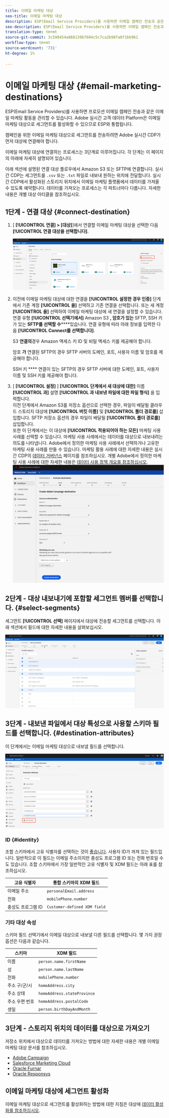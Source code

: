 ```yaml
---
title: 이메일 마케팅 대상
seo-title: 이메일 마케팅 대상
description: ESP(Email Service Providers)를 사용하면 이메일 캠페인 전송과 같은 이메일 마케팅 활동을 관리할 수 있습니다.
seo-description: ESP(Email Service Providers)를 사용하면 이메일 캠페인 전송과 같은 이메일 마케팅 활동을 관리할 수 있습니다.
translation-type: tm+mt
source-git-commit: 3c598454a868139b7604c5c7ca2b98fa0f1bb961
workflow-type: tm+mt
source-wordcount: '731'
ht-degree: 1%

---
```



# 이메일 마케팅 대상 {#email-marketing-destinations}

ESP(Email Service Providers)를 사용하면 프로모션 이메일 캠페인 전송과 같은 이메일 마케팅 활동을 관리할 수 있습니다. Adobe 실시간 고객 데이터 Platform은 이메일 마케팅 대상으로 세그먼트를 활성화할 수 있으므로 ESP와 통합됩니다.

캠페인을 위한 이메일 마케팅 대상으로 세그먼트를 전송하려면 Adobe 실시간 CDP가 먼저 대상에 연결해야 합니다.

이메일 마케팅 대상에 연결하는 프로세스는 3단계로 이루어집니다. 각 단계는 이 페이지의 아래에 자세히 설명되어 있습니다.

아래 섹션에 설명된 연결 대상 플로우에서 Amazon S3 또는 SFTP에 연결합니다. 실시간 CDP는 세그먼트를 `.csv` 또는 `.txt` 파일로 내보내 원하는 위치에 전달합니다. 실시간 CDP에서 활성화된 스토리지 위치에서 이메일 마케팅 플랫폼에서 데이터를 가져올 수 있도록 예약합니다. 데이터를 가져오는 프로세스는 각 파트너마다 다릅니다. 자세한 내용은 개별 대상 아티클을 참조하십시오.

## 1단계 - 연결 대상 {#connect-destination}

1. [ **[!UICONTROL 연결] > [대상]**]에서 연결할 이메일 마케팅 대상을 선택한 다음 **[!UICONTROL 연결 대상을 선택합니다]**.

   ![대상에 연결](/help/rtcdp/destinations/assets/connect-email-marketing.png)

2. 이전에 이메일 마케팅 대상에 대한 연결을 **[!UICONTROL 설정한 경우 인증]** 단계에서 기존 계정 **[!UICONTROL 을]** 선택하고 기존 연결을 선택합니다. 또는 새 계정 **[!UICONTROL 을]** 선택하여 이메일 마케팅 대상에 새 연결을 설정할 수 있습니다. 연결 유형 **[!UICONTROL 선택기에서]** Amazon S3 **, 암호가 있는** SFTP, SSH 키가 있는 **SFTP를 선택할 수******&#x200B;있습니다. 연결 유형에 따라 아래 정보를 입력한 다음 **[!UICONTROL Connect를 선택합니다]**.

   S3 **연결의**&#x200B;경우 Amazon 액세스 키 ID 및 비밀 액세스 키를 제공해야 합니다.

   암호 **가** 연결된 SFTP의 경우 SFTP 서버의 도메인, 포트, 사용자 이름 및 암호를 제공해야 합니다.

   SSH 키 **** 연결이 있는 SFTP의 경우 SFTP 서버에 대한 도메인, 포트, 사용자 이름 및 SSH 키를 제공해야 합니다.

3. [ **[!UICONTROL 설정]** ] **[!UICONTROL 단계에서 새 대상에 대한]** 이름 **[!UICONTROL 과]** 설명 **[!UICONTROL 과 내보낸 파일에 대한 파일 형식]** 을 입력합니다. <br>
이전 단계에서 Amazon S3를 저장소 옵션으로 선택한 경우, 파일이 배달될 클라우드 스토리지 대상에 **[!UICONTROL 버킷 이름]** 및 **[!UICONTROL 폴더 경로를]** 삽입합니다. SFTP 저장소 옵션의 경우 파일이 배달될 **[!UICONTROL 폴더 경로를]** 삽입합니다. <br>
또한 이 단계에서는 이 대상에 **[!UICONTROL 적용되어야 하는 모든]** 마케팅 사용 사례를 선택할 수 있습니다. 마케팅 사용 사례에서는 데이터를 대상으로 내보내려는 의도를 나타냅니다. Adobe에서 정의한 마케팅 사용 사례에서 선택하거나 고유한 마케팅 사용 사례를 만들 수 있습니다. 마케팅 활용 사례에 대한 자세한 내용은 실시간 CDP의 [데이터 거버넌스](/help/rtcdp/privacy/data-governance-overview.md#destinations) 페이지를 참조하십시오. 개별 Adobe에서 정의한 마케팅 사용 사례에 대한 자세한 내용은 [데이터 사용 정책 개요를 참조하십시오](/help/data-governance/policies/overview.md#core-actions). <br>
   ![이메일 설정 단계](/help/rtcdp/destinations/assets/email-setup-step.png)

## 2단계 - 대상 내보내기에 포함할 세그먼트 멤버를 선택합니다. {#select-segments}

세그먼트 **[!UICONTROL 선택]** 페이지에서 대상에 전송할 세그먼트를 선택합니다. 아래 섹션에서 필드에 대한 자세한 내용을 살펴보십시오.

![세그먼트 선택](/help/rtcdp/destinations/assets/email-select-segments.png)

## 3단계 - 내보낸 파일에서 대상 특성으로 사용할 스키마 필드를 선택합니다. {#destination-attributes}

이 단계에서는 이메일 마케팅 대상으로 내보낼 필드를 선택합니다.

![대상 속성](/help/rtcdp/destinations/assets/destination-attributes.png)

### ID {#identity}

조합 스키마에서 고유 식별자를 선택하는 것이 [좋습니다](../../profile/home.md#profile-fragments-and-union-schemas). 사용자 ID가 꺼져 있는 필드입니다. 일반적으로 이 필드는 이메일 주소이지만 충성도 프로그램 ID 또는 전화 번호일 수도 있습니다. 조합 스키마에서 가장 일반적인 고유 식별자 및 XDM 필드는 아래 표를 참조하십시오.

| 고유 식별자 | 통합 스키마의 XDM 필드 |
---------|----------
| 이메일 주소 | `personalEmail.address` |
| 전화 | `mobilePhone.number` |
| 충성도 프로그램 ID | `Customer-defined XDM field` |

### 기타 대상 속성

스키마 필드 선택기에서 이메일 대상으로 내보낼 다른 필드를 선택합니다. 몇 가지 권장 옵션은 다음과 같습니다.

| 스키마 | XDM 필드 |
---------|----------
| 이름 | `person.name.firstName` |
| 성 | `person.name.lastName` |
| 전화 | `mobilePhone.number` |
| 주소 구/군/시 | `homeAddress.city` |
| 주소 상태 | `homeAddress.stateProvince` |
| 주소 우편 번호 | `homeAddress.postalCode` |
| 생일 | `person.birthDayAndMonth` |

## 3단계 - 스토리지 위치의 데이터를 대상으로 가져오기

저장소 위치에서 대상으로 데이터를 가져오는 방법에 대한 자세한 내용은 개별 이메일 마케팅 대상 문서를 참조하십시오.

* [Adobe Campaign](/help/rtcdp/destinations/adobe-campaign-destination.md#import-data-into-campaign)
* [Salesforce Marketing Cloud](/help/rtcdp/destinations/salesforce-marketing-cloud-destination.md#import-data-into-salesforce)
* [Oracle Furnar](/help/rtcdp/destinations/oracle-eloqua-destination.md#import-data-into-eloqua)
* [Oracle Responsys](/help/rtcdp/destinations/oracle-responsys-destination.md#import-data-into-responsys)

## 이메일 마케팅 대상에 세그먼트 활성화

이메일 마케팅 대상으로 세그먼트를 활성화하는 방법에 대한 지침은 대상에 [데이터 활성화를 참조하십시오](/help/rtcdp/destinations/activate-destinations.md).